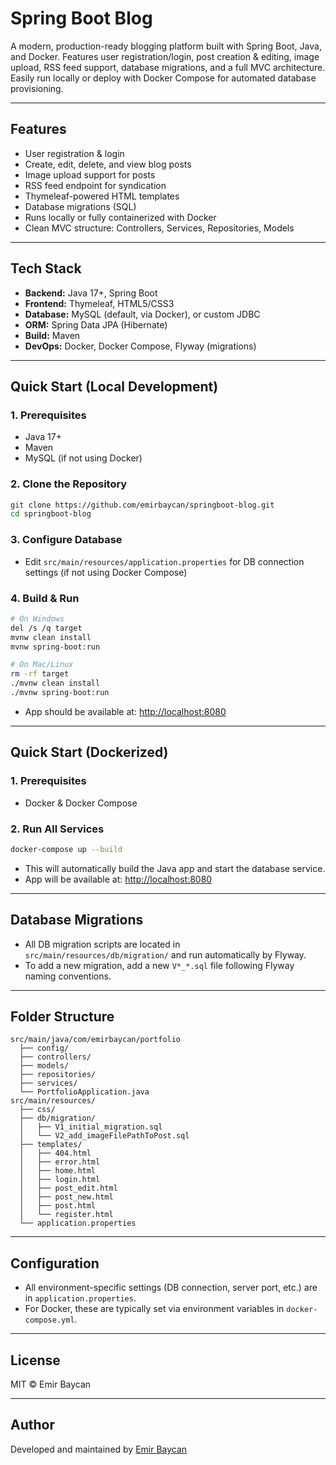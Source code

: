# Spring Boot Blog

A modern, production-ready blogging platform built with Spring Boot, Java, and Docker. Features user registration/login, post creation & editing, image upload, RSS feed support, database migrations, and a full MVC architecture. Easily run locally or deploy with Docker Compose for automated database provisioning.

---

## Features

* User registration & login
* Create, edit, delete, and view blog posts
* Image upload support for posts
* RSS feed endpoint for syndication
* Thymeleaf-powered HTML templates
* Database migrations (SQL)
* Runs locally or fully containerized with Docker
* Clean MVC structure: Controllers, Services, Repositories, Models

---

## Tech Stack

* **Backend:** Java 17+, Spring Boot
* **Frontend:** Thymeleaf, HTML5/CSS3
* **Database:** MySQL (default, via Docker), or custom JDBC
* **ORM:** Spring Data JPA (Hibernate)
* **Build:** Maven
* **DevOps:** Docker, Docker Compose, Flyway (migrations)

---

## Quick Start (Local Development)

### 1. Prerequisites

* Java 17+
* Maven
* MySQL (if not using Docker)

### 2. Clone the Repository

```bash
git clone https://github.com/emirbaycan/springboot-blog.git
cd springboot-blog
```

### 3. Configure Database

* Edit `src/main/resources/application.properties` for DB connection settings (if not using Docker Compose)

### 4. Build & Run

```bash
# On Windows
del /s /q target
mvnw clean install
mvnw spring-boot:run

# On Mac/Linux
rm -rf target
./mvnw clean install
./mvnw spring-boot:run
```

* App should be available at: [http://localhost:8080](http://localhost:8080)

---

## Quick Start (Dockerized)

### 1. Prerequisites

* Docker & Docker Compose

### 2. Run All Services

```bash
docker-compose up --build
```

* This will automatically build the Java app and start the database service.
* App will be available at: [http://localhost:8080](http://localhost:8080)

---

## Database Migrations

* All DB migration scripts are located in `src/main/resources/db/migration/` and run automatically by Flyway.
* To add a new migration, add a new `V*_*.sql` file following Flyway naming conventions.

---

## Folder Structure

```
src/main/java/com/emirbaycan/portfolio
  ├── config/
  ├── controllers/
  ├── models/
  ├── repositories/
  ├── services/
  └── PortfolioApplication.java
src/main/resources/
  ├── css/
  ├── db/migration/
  │   ├── V1_initial_migration.sql
  │   └── V2_add_imageFilePathToPost.sql
  ├── templates/
  │   ├── 404.html
  │   ├── error.html
  │   ├── home.html
  │   ├── login.html
  │   ├── post_edit.html
  │   ├── post_new.html
  │   ├── post.html
  │   └── register.html
  └── application.properties
```

---

## Configuration

* All environment-specific settings (DB connection, server port, etc.) are in `application.properties`.
* For Docker, these are typically set via environment variables in `docker-compose.yml`.

---

## License

MIT © Emir Baycan

---

## Author

Developed and maintained by [Emir Baycan](https://emirbaycan.com.tr/)
